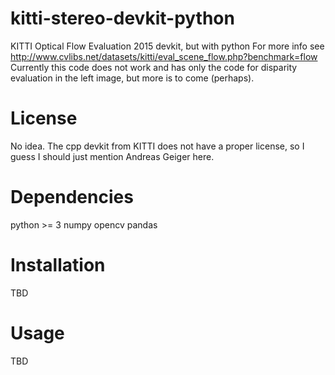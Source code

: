 # kitti-stereo-devkit-python
KITTI Optical Flow Evaluation 2015 devkit, but with python
For more info see http://www.cvlibs.net/datasets/kitti/eval_scene_flow.php?benchmark=flow
Currently this code does not work and has only the code for disparity
evaluation in the left image, but more is to come (perhaps).

# License
No idea. The cpp devkit from KITTI does not have a proper license, so I guess I
should just mention Andreas Geiger here.

# Dependencies
python >= 3
numpy
opencv
pandas

# Installation
TBD

# Usage
TBD
